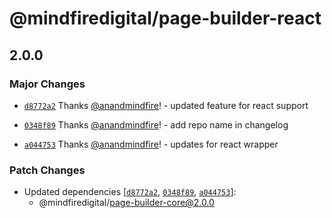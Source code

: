 # @mindfiredigital/page-builder-react

## 2.0.0

### Major Changes

- [`d8772a2`](https://github.com/mindfiredigital/page-builder/commit/d8772a2fa902b9600154d56e91265bc3a1f1b47e) Thanks [@anandmindfire](https://github.com/anandmindfire)! - updated feature for react support

- [`0348f89`](https://github.com/mindfiredigital/page-builder/commit/0348f890452623c4d04f84b62f35d96986449b36) Thanks [@anandmindfire](https://github.com/anandmindfire)! - add repo name in changelog

- [`a044753`](https://github.com/mindfiredigital/page-builder/commit/a04475324d2674e6948c9984d3a9c91e8e76da2d) Thanks [@anandmindfire](https://github.com/anandmindfire)! - updates for react wrapper

### Patch Changes

- Updated dependencies [[`d8772a2`](https://github.com/mindfiredigital/page-builder/commit/d8772a2fa902b9600154d56e91265bc3a1f1b47e), [`0348f89`](https://github.com/mindfiredigital/page-builder/commit/0348f890452623c4d04f84b62f35d96986449b36), [`a044753`](https://github.com/mindfiredigital/page-builder/commit/a04475324d2674e6948c9984d3a9c91e8e76da2d)]:
  - @mindfiredigital/page-builder-core@2.0.0
